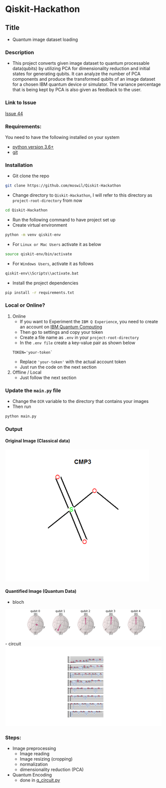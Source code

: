 # Qiskit-Hackathon

## Title 
- Quantum image dataset loading

### Description
- This project converts given image dataset to quantum processable data(qubits) by utilizing PCA for dimensionality reduction and initial states for generating qubits. It can analyze the number of PCA components and produce the transformed qubits of an image dataset for a chosen IBM quantum device or simulator. The variance percentage that is being kept by PCA is also given as feedback to the user.

### Link to Issue
[Issue 44](https://github.com/qiskit-community/qiskit-camp-africa-19/issues/44)

### Requirements:
You need to have the following installed on your system
* [python version 3.6+](https://www.python.org/downloads/)
* [git](https://git-scm.com/downloads)

### Installation
- Git clone the repo
```bash
git clone https://github.com/moswil/Qiskit-Hackathon
```
- Change directory to `Qiskit-Hackathon`, I will refer to this directory as `project-root-directory` from now
```bash
cd Qiskit-Hackathon
```
- Run the following command to have project set up
- Create virtual environment
```bash
python -m venv qiskit-env
```
- For `Linux or Mac Users` activate it as below
```bash
source qiskit-env/bin/activate
```
- For `Windows Users`, activate it as follows
```bash
qiskit-env\\Scripts\\activate.bat
```
- Install the project dependencies
```bash
pip install -r requirements.txt
```

### Local or Online?
1. Online
    - If you want to Experiment the `IBM Q Experience`, you need to create an account on [IBM Quantum Computing](https://quantum-computing.ibm.com/)
    - Then go to settings and copy your token
    - Create a file name as `.env` in your `project-root-directory`
    - In the `.env file` create a key-value pair as shown below
    ```
    TOKEN='your-token`
    ```
    - Replace `'your-token'` with the actual account token
    - Just run the code on the next section
2. Offline / Local
    - Just follow the next section

### Update the `main.py` file
- Change the `DIR` variable to the directory that contains your images
- Then run  
```bash
python main.py
```

### Output
#### Original Image (Classical data)
<img src='MalariaDrugImagesGHS/CMP3-CID4156 (2013_10_04 18_39_26 UTC).png'>

#### Quantified Image (Quantum Data)
- bloch
<img src='screenshots/image_3_bloch.png'>
- circuit
<img src='screenshots/image_3_circuit.png'>

### Steps: 
- Image preprocessing
    - Image reading
    - Image resizing (cropping)
    - normalization
    - dimensionality reduction (PCA)
- Quantum Encoding
    - done in [q_circuit.py](https://github.com/moswil/Qiskit-Hackathon/blob/master/q_circuit.py)

